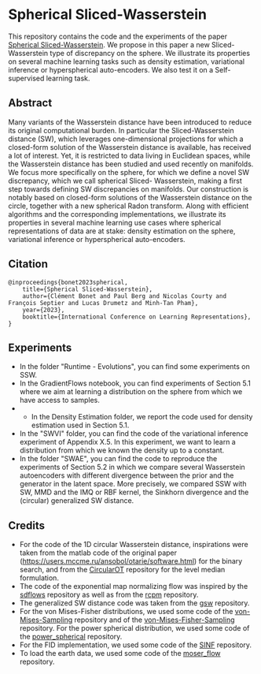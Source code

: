 # Spherical Sliced-Wasserstein

This repository contains the code and the experiments of the paper [Spherical Sliced-Wasserstein](https://arxiv.org/abs/2206.08780). We propose in this paper a new Sliced-Wasserstein type of discrepancy on the sphere. We illustrate its properties on several machine learning tasks such as density estimation, variational inference or hyperspherical auto-encoders. We also test it on a Self-supervised learning task.

## Abstract

Many variants of the Wasserstein distance have been introduced to reduce its original computational burden. In particular the Sliced-Wasserstein distance (SW), which leverages one-dimensional projections for which a closed-form solution of the Wasserstein distance is available, has received a lot of interest. Yet, it is restricted to data living in Euclidean spaces, while the Wasserstein distance has been studied and used recently on manifolds. We focus more specifically on the sphere, for which we define a novel SW discrepancy, which we call spherical Sliced- Wasserstein, making a first step towards defining SW discrepancies on manifolds. Our construction is notably based on closed-form solutions of the Wasserstein distance on the circle, together with a new spherical Radon transform. Along with efficient algorithms and the corresponding implementations, we illustrate its properties in several machine learning use cases where spherical representations of data are at stake: density estimation on the sphere, variational inference or hyperspherical auto-encoders.

## Citation

```
@inproceedings{bonet2023spherical,
    title={Spherical Sliced-Wasserstein},
    author={Clément Bonet and Paul Berg and Nicolas Courty and François Septier and Lucas Drumetz and Minh-Tan Pham},
    year={2023},
    booktitle={International Conference on Learning Representations},
}
```

## Experiments

- In the folder "Runtime - Evolutions", you can find some experiments on SSW.
- In the GradientFlows notebook, you can find experiments of Section 5.1 where we aim at learning a distribution on the sphere from which we have access to samples.
- - In the Density Estimation folder, we report the code used for density estimation used in Section 5.1.
- In the "SWVI" folder, you can find the code of the variational inference experiment of Appendix X.5. In this experiment, we want to learn a distribution from which we known the density up to a constant.
- In the folder "SWAE", you can find the code to reproduce the experiments of Section 5.2 in which we compare several Wasserstein autoencoders with different divergence between the prior and the generator in the latent space. More precisely, we compared SSW with SW, MMD and the IMQ or RBF kernel, the Sinkhorn divergence and the (circular) generalized SW distance.


## Credits

- For the code of the 1D circular Wasserstein distance, inspirations were taken from the matlab code of the original paper (https://users.mccme.ru/ansobol/otarie/software.html) for the binary search, and from the [CircularOT](https://gitlab.gwdg.de/shundri/circularOT/-/tree/master/) repository for the level median formulation.
- The code of the exponential map normalizing flow was inspired by the [sdflows](https://github.com/katalinic/sdflows) repository as well as from the [rcpm](https://github.com/facebookresearch/rcpm) repository.
- The generalized SW distance code was taken from the [gsw](https://github.com/kimiandj/gsw) repository.
- For the von Mises-Fisher distributions, we used some code of the [von-Mises-Sampling](https://github.com/dlwhittenbury/von-Mises-Sampling) repository and of the [von-Mises-Fisher-Sampling](https://github.com/dlwhittenbury/von-Mises-Fisher-Sampling) repository. For the power spherical distribution, we used some code of the [power_spherical](https://github.com/nicola-decao/power_spherical) repository.
- For the FID implementation, we used some code of the [SINF](https://github.com/biweidai/SINF) repository.
- To load the earth data, we used some code of the [moser_flow](https://github.com/noamroze/moser_flow) repository.

